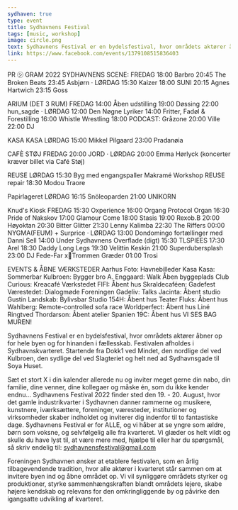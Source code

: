 ```yaml
---
sydhaven: true
type: event
title: Sydhavnens Festival
tags: [music, workshop]
image: circle.png
text: Sydhavnens Festival er en bydelsfestival, hvor områdets aktører åbner op for hele byen og for hinanden i fællesskab.
link: https://www.facebook.com/events/1379108515836403
---
```


PR ㋛ GRAM 2022
SYDHAVNENS SCENE:
FREDAG
18:00 Barbro
20:45 The Broken Beats
23:45 Asbjørn
·
LØRDAG
15:30 Kaizer
18:00 SUNI
20:15 Agnes Hartwich
23:15 Goss

ARIUM (DET 3 RUM)
FREDAG
14:00 Åben udstilling
19:00 Døssing
22:00 hun_sagde
·
LØRDAG
12:00 Den Nøgne Lyriker
14:00 Fritter, Fadøl & Forestilling
16:00 Whistle Wrestling
18:00 PODCAST: Gråzone
20:00 Ville
22:00 DJ

KASA KASA
LØRDAG
15:00 Mikkel Pilgaard
23:00 Pradanøia

CAFÈ STØJ
FREDAG
20:00 JORD
·
LØRDAG
20:00 Emma Hørlyck
(koncerter kræver billet via Café Støj)

REUSE
LØRDAG
15:30
Byg med engangspaller
Makramé Workshop
REUSE repair
18:30 Modou Traore

Papirlageret
LØRDAG
16:15 Snöleoparden
21:00 UNIKORN

Knud's Kiosk
FREDAG
15:30 Oxperience
16:00 Organg Protocol Organ
16:30 Pride of Nakskov
17:00 Glamour Come
18:00 Stasis
19:00 Rexob.B
20:00 Høyoktan
20:30 Bitter Glitter
21:30 Lenny Kalimba
22:30 The Riffers
00:00 NYGMA(FEUM) + Surprice
·
LØRDAG
13:00 Dondomingo fortællinger med Danni Sell
14:00 Under Sydhavnens Overflade (digt)
15:30 TLSPIEES
17:30 Arel
18:30 Daddy Long Legs
19:30 Velittin Keskin
21:00 Superdubersplash
23:00 DJ Fede-Far xTrommen Græder
01:00 Trosi

EVENTS & ÅBNE VÆRKSTEDER
Aarhus Foto: Havnebilleder
Kasa Kasa: Sommerbar
Kulbroen: Bygger bro
A. Enggaard: Walk Åben byggeplads
Club Curious: Kreacafé
Værkstedet FIFI: Åbent hus
Skraldecaféen: Gadefest
Værestedet: Dialogmøde
Foreningen Gadeliv: Talks
Jacinta: Åbent studio
Gustin Landskab: Bylivsbar
Studio 154H: Åbent hus
Teater Fluks: Åbent hus
Wahlberg: Remote-controlled sofa race
Worldperfect: Åbent hus
Liné Ringtved Thordarson: Åbent atelier
Spanien 19C: Åbent hus
VI SES BAG MUREN!

Sydhavnens Festival er en bydelsfestival, hvor områdets aktører åbner op for hele byen og for hinanden i fællesskab. Festivalen afholdes i Sydhavnskvarteret. Startende fra Dokk1 ved Mindet, den nordlige del ved Kulbroen, den sydlige del ved Slagteriet og helt ned ad Sydhavnsgade til Soya Huset.

Sæt et stort X i din kalender allerede nu og inviter meget gerne din nabo, din familie, dine venner, dine kollegaer og måske én, som du ikke kender endnu...
Sydhavnens Festival 2022 finder sted den 19. - 20. August, hvor det gamle industrikvarter i Sydhavnen danner rammerne og musikere, kunstnere, iværksættere, foreninger, væresteder, institutioner og virksomheder skaber indholdet og inviterer dig indenfor til to fantastiske dage.
Sydhavnens Festival er for ALLE, og vi håber at se yngre som ældre, børn som voksne, og selvfølgelig alle fra kvarteret.
Vi glæder os helt vildt og skulle du have lyst til, at være mere med, hjælpe til eller har du spørgsmål, så skriv endelig til: sydhavnensfestival@gmail.com

Foreningen Sydhavnen ønsker at etablere festivalen, som en årlig tilbagevendende tradition, hvor alle aktører i kvarteret står sammen om at invitere byen ind og åbne området op. Vi vil synliggøre områdets styrker og produktioner, styrke sammenhængskraften blandt områdets lejere, skabe højere kendskab og relevans for den omkringliggende by og påvirke den igangsatte udvikling af kvarteret.
